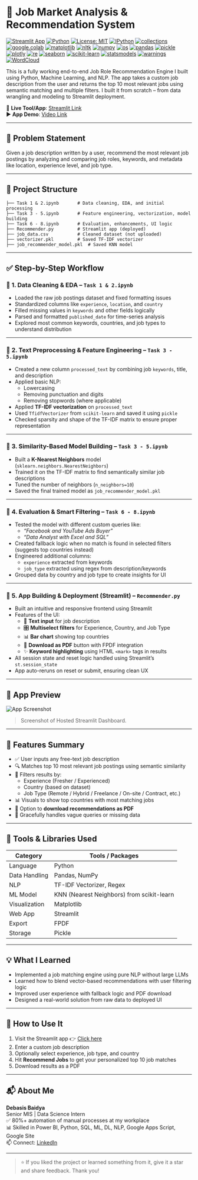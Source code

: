 # 💼 Job Market Analysis & Recommendation System

[![Streamlit App](https://img.shields.io/badge/Live%20App-Streamlit-brightgreen?logo=streamlit)](https://debasis-baidya-job-recommendation-engine-project-8.streamlit.app/)
[![Python](https://img.shields.io/badge/Python-3.10-blue.svg)](https://www.python.org/)
[![License: MIT](https://img.shields.io/badge/License-MIT-yellow.svg)](LICENSE)
[![IPython](https://img.shields.io/badge/IPython-Used-informational?logo=ipython)](https://ipython.org/)
[![collections](https://img.shields.io/badge/collections-Used-informational)](https://docs.python.org/3/library/collections.html)
[![google.colab](https://img.shields.io/badge/Google_Colab-Used-yellow?logo=google-colab)](https://colab.research.google.com/)
[![matplotlib](https://img.shields.io/badge/Matplotlib-Used-orange?logo=matplotlib)](https://matplotlib.org/)
[![nltk](https://img.shields.io/badge/NLTK-Used-green?logo=nltk)](https://www.nltk.org/)
[![numpy](https://img.shields.io/badge/NumPy-Used-blue?logo=numpy)](https://numpy.org/)
[![os](https://img.shields.io/badge/os-Used-informational)](https://docs.python.org/3/library/os.html)
[![pandas](https://img.shields.io/badge/Pandas-Used-blue?logo=pandas)](https://pandas.pydata.org/)
[![pickle](https://img.shields.io/badge/pickle-Used-informational)](https://docs.python.org/3/library/pickle.html)
[![plotly](https://img.shields.io/badge/Plotly-Used-blueviolet?logo=plotly)](https://plotly.com/)
[![re](https://img.shields.io/badge/re-Used-informational)](https://docs.python.org/3/library/re.html)
[![seaborn](https://img.shields.io/badge/Seaborn-Used-teal?logo=seaborn)](https://seaborn.pydata.org/)
[![scikit-learn](https://img.shields.io/badge/scikit--learn-Used-orange?logo=scikit-learn)](https://scikit-learn.org/)
[![statsmodels](https://img.shields.io/badge/Statsmodels-Used-blue?logo=statsmodels)](https://www.statsmodels.org/)
[![warnings](https://img.shields.io/badge/warnings-Used-informational)](https://docs.python.org/3/library/warnings.html)
[![WordCloud](https://img.shields.io/badge/WordCloud-Used-skyblue)](https://amueller.github.io/word_cloud/)

This is a fully working end-to-end Job Role Recommendation Engine I built using Python, Machine Learning, and NLP. The app takes a custom job description from the user and returns the top 10 most relevant jobs using semantic matching and multiple filters. I built it from scratch – from data wrangling and modeling to Streamlit deployment.

🔗 **Live Tool/App**: [Streamlit Link](https://debasis-baidya-job-recommendation-engine-project-8.streamlit.app/)  
▶️ **App Demo**: [Video Link](https://youtu.be/Sr9g2UNLS5g)

---

## 🧠 Problem Statement

Given a job description written by a user, recommend the most relevant job postings by analyzing and comparing job roles, keywords, and metadata like location, experience level, and job type.

---

## 📂 Project Structure

```
├── Task 1 & 2.ipynb       # Data cleaning, EDA, and initial processing
├── Task 3 - 5.ipynb       # Feature engineering, vectorization, model building
├── Task 6 - 8.ipynb       # Evaluation, enhancements, UI logic
├── Recommender.py         # Streamlit app (deployed)
├── job_data.csv           # Cleaned dataset (not uploaded)
├── vectorizer.pkl         # Saved TF-IDF vectorizer
├── job_recommender_model.pkl  # Saved KNN model
```

---

## ✅ Step-by-Step Workflow

### 🔹 **1. Data Cleaning & EDA** – `Task 1 & 2.ipynb`
- Loaded the raw job postings dataset and fixed formatting issues
- Standardized columns like `experience`, `location`, and `country`
- Filled missing values in `keywords` and other fields logically
- Parsed and formatted `published_date` for time-series analysis
- Explored most common keywords, countries, and job types to understand distribution

---

### 🔹 **2. Text Preprocessing & Feature Engineering** – `Task 3 - 5.ipynb`
- Created a new column `processed_text` by combining job `keywords`, title, and description
- Applied basic NLP:
  - Lowercasing
  - Removing punctuation and digits
  - Removing stopwords (where applicable)
- Applied **TF-IDF vectorization** on `processed_text`
- Used `TfidfVectorizer` from `scikit-learn` and saved it using `pickle`
- Checked sparsity and shape of the TF-IDF matrix to ensure proper representation

---

### 🔹 **3. Similarity-Based Model Building** – `Task 3 - 5.ipynb`
- Built a **K-Nearest Neighbors** model (`sklearn.neighbors.NearestNeighbors`)
- Trained it on the TF-IDF matrix to find semantically similar job descriptions
- Tuned the number of neighbors (`n_neighbors=10`)
- Saved the final trained model as `job_recommender_model.pkl`

---

### 🔹 **4. Evaluation & Smart Filtering** – `Task 6 - 8.ipynb`
- Tested the model with different custom queries like:
  - *“Facebook and YouTube Ads Buyer”*
  - *“Data Analyst with Excel and SQL”*
- Created fallback logic when no match is found in selected filters (suggests top countries instead)
- Engineered additional columns:
  - `experience` extracted from keywords
  - `job_type` extracted using regex from description/keywords
- Grouped data by country and job type to create insights for UI

---

### 🔹 **5. App Building & Deployment (Streamlit)** – `Recommender.py`
- Built an intuitive and responsive frontend using Streamlit
- Features of the UI:
  - 🔎 **Text input** for job description
  - 🎛 **Multiselect filters** for Experience, Country, and Job Type
  - 📊 **Bar chart** showing top countries
  - 📄 **Download as PDF** button with FPDF integration
  - ✨ **Keyword highlighting** using HTML `<mark>` tags in results
- All session state and reset logic handled using Streamlit’s `st.session_state`
- App auto-reruns on reset or submit, ensuring clean UX

---

## 📸 App Preview

![App Screenshot](app_screenshot.png)

> Screenshot of Hosted Streamlit Dashboard.

---

## 🌟 Features Summary

- ✅ User inputs any free-text job description
- 🔍 Matches top 10 most relevant job postings using semantic similarity
- 🎯 Filters results by:
  - Experience (Fresher / Experienced)
  - Country (based on dataset)
  - Job Type (Remote / Hybrid / Freelance / On-site / Contract, etc.)
- 📊 Visuals to show top countries with most matching jobs
- 📄 Option to **download recommendations as PDF**
- 🚫 Gracefully handles vague queries or missing data

---

## 🧰 Tools & Libraries Used

| Category         | Tools / Packages                               |
|------------------|------------------------------------------------|
| Language         | Python                                          |
| Data Handling    | Pandas, NumPy                                   |
| NLP              | TF-IDF Vectorizer, Regex                        |
| ML Model         | KNN (Nearest Neighbors) from scikit-learn       |
| Visualization    | Matplotlib                                      |
| Web App          | Streamlit                                       |
| Export           | FPDF                                            |
| Storage          | Pickle                                          |

---

## 💡 What I Learned

- Implemented a job matching engine using pure NLP without large LLMs
- Learned how to blend vector-based recommendations with user filtering logic
- Improved user experience with fallback logic and PDF download
- Designed a real-world solution from raw data to deployed UI

---

## 🚀 How to Use It

1. Visit the Streamlit app 👉 [Click here](https://debasis-baidya-job-recommendation-engine-project-8.streamlit.app/)
2. Enter a custom job description
3. Optionally select experience, job type, and country
4. Hit **Recommend Jobs** to get your personalized top 10 job matches
5. Download results as a PDF

---

## 📬 About Me

**Debasis Baidya**  
Senior MIS | Data Science Intern  
✅ 80%+ automation of manual processes at my workplace  
📊 Skilled in Power BI, Python, SQL, ML, DL, NLP, Google Apps Script, Google Site  
📫 Connect: [LinkedIn](https://www.linkedin.com/in/debasisbaidya)

---

> ⭐ If you liked the project or learned something from it, give it a star and share feedback. Thank you!
